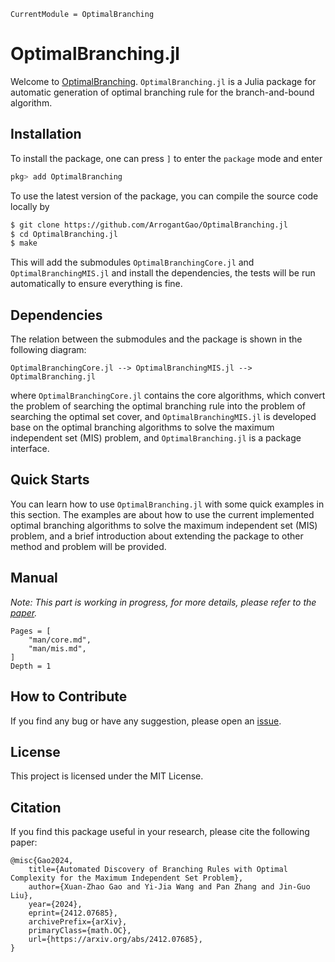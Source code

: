 ```@meta
CurrentModule = OptimalBranching
```

# OptimalBranching.jl

Welcome to [OptimalBranching](https://github.com/ArrogantGao/OptimalBranching.jl).
`OptimalBranching.jl` is a Julia package for automatic generation of optimal branching rule for the branch-and-bound algorithm.

## Installation

To install the package, one can press `]` to enter the `package` mode and enter
```julia
pkg> add OptimalBranching
```

To use the latest version of the package, you can compile the source code locally by

```bash
$ git clone https://github.com/ArrogantGao/OptimalBranching.jl
$ cd OptimalBranching.jl
$ make
```

This will add the submodules `OptimalBranchingCore.jl` and `OptimalBranchingMIS.jl` and install the dependencies, the tests will be run automatically to ensure everything is fine.

## Dependencies

The relation between the submodules and the package is shown in the following diagram:
```
OptimalBranchingCore.jl --> OptimalBranchingMIS.jl --> OptimalBranching.jl
```
where `OptimalBranchingCore.jl` contains the core algorithms, which convert the problem of searching the optimal branching rule into the problem of searching the optimal set cover, and `OptimalBranchingMIS.jl` is developed base on the optimal branching algorithms to solve the maximum independent set (MIS) problem, and `OptimalBranching.jl` is a package interface.

## Quick Starts

You can learn how to use `OptimalBranching.jl` with some quick examples in this section.
The examples are about how to use the current implemented optimal branching algorithms to solve the maximum independent set (MIS) problem, and a brief introduction about extending the package to other method and problem will be provided.

## Manual

*Note: This part is working in progress, for more details, please refer to the [paper](https://arxiv.org/abs/2412.07685).*

```@contents
Pages = [
    "man/core.md",
    "man/mis.md",
]
Depth = 1
```

## How to Contribute

If you find any bug or have any suggestion, please open an [issue](https://github.com/ArrogantGao/OptimalBranching.jl/issues).

## License

This project is licensed under the MIT License.

## Citation

If you find this package useful in your research, please cite the following paper:

```
@misc{Gao2024,
    title={Automated Discovery of Branching Rules with Optimal Complexity for the Maximum Independent Set Problem}, 
    author={Xuan-Zhao Gao and Yi-Jia Wang and Pan Zhang and Jin-Guo Liu},
    year={2024},
    eprint={2412.07685},
    archivePrefix={arXiv},
    primaryClass={math.OC},
    url={https://arxiv.org/abs/2412.07685}, 
}
```
